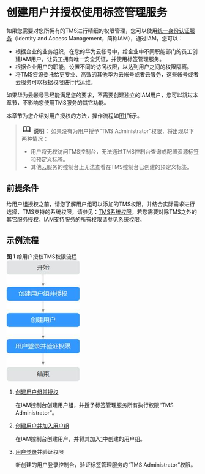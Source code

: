 # 创建用户并授权使用标签管理服务<a name="tms_04_0002"></a>

如果您需要对您所拥有的TMS进行精细的权限管理，您可以使用[统一身份认证服务](https://support.huaweicloud.com/usermanual-iam/iam_01_0001.html)（Identity and Access Management，简称IAM），通过IAM，您可以：

-   根据企业的业务组织，在您的华为云帐号中，给企业中不同职能部门的员工创建IAM用户，让员工拥有唯一安全凭证，并使用标签管理服务。
-   根据企业用户的职能，设置不同的访问权限，以达到用户之间的权限隔离。
-   将TMS资源委托给更专业、高效的其他华为云帐号或者云服务，这些帐号或者云服务可以根据权限进行代运维。

如果华为云帐号已经能满足您的要求，不需要创建独立的IAM用户，您可以跳过本章节，不影响您使用TMS服务的其它功能。

本章节为您介绍对用户授权的方法，操作流程如[图1](#fig33941114133916)所示。

>![](public_sys-resources/icon-note.gif) **说明：** 
>如果没有为用户授予“TMS Administrator”权限，将出现以下两种情况：
>-   用户将无权访问TMS控制台，无法通过TMS控制台查询或配置资源标签和预定义标签。
>-   其他云服务的控制台上无法查看在TMS控制台已创建的预定义标签。

## 前提条件<a name="section11406145543717"></a>

给用户组授权之前，请您了解用户组可以添加的TMS权限，并结合实际需求进行选择，TMS支持的系统权限，请参见：[TMS系统权限](https://support.huaweicloud.com/productdesc-tms/tms_01_0009.html)。若您需要对除TMS之外的其它服务授权，IAM支持服务的所有权限请参见[系统权限](https://support.huaweicloud.com/permissions/policy_list.html?product=tms)。

## 示例流程<a name="section1239239103819"></a>

**图 1**  给用户授权TMS权限流程<a name="fig33941114133916"></a>  
![](figures/给用户授权TMS权限流程.jpg "给用户授权TMS权限流程")

1.  <a name="li563317113393"></a>[创建用户组并授权](https://support.huaweicloud.com/usermanual-iam/iam_03_0001.html)

    在IAM控制台创建用户组，并授予标签管理服务所有执行权限“TMS Administrator”。

2.  [创建用户并加入用户组](https://support.huaweicloud.com/usermanual-iam/iam_02_0001.html)

    在IAM控制台创建用户，并将其加入[1](#li563317113393)中创建的用户组。

3.  [用户登录](https://support.huaweicloud.com/usermanual-iam/iam_01_0552.html)并验证权限

    新创建的用户登录控制台，验证标签管理服务的“TMS Administrator”权限。


